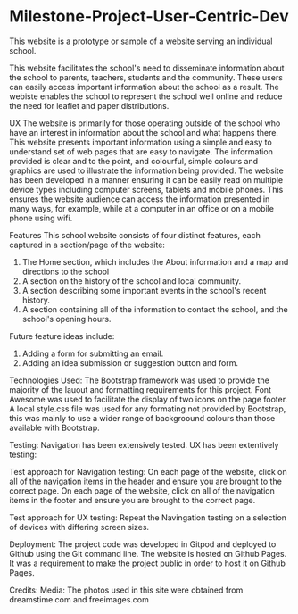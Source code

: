 # Milestone-Project-User-Centric-Dev

This website is a prototype or sample of a website serving an individual school.

This website facilitates the school's need to disseminate information about the school to parents, teachers, students and the community.
These users can easily access important information about the school as a result.
The webiste enables the school to represent the school well online and reduce the need for leaflet and paper distributions.

UX
The website is primarily for those operating outside of the school who have an interest in information about the school and what happens there.
This website presents important information using a simple and easy to understand set of web pages that are easy to navigate.
The information provided is clear and to the point, and colourful, simple colours and graphics are used to illustrate the information being provided.
The website has been developed in a manner ensuring it can be easily read on multiple device types including computer screens, tablets and mobile phones.
This ensures the website audience can access the information presented in many ways, for example, while at a computer in an office or on a mobile phone using wifi.

Features
This school website consists of four distinct features, each captured in a section/page of the website:

1. The Home section, which includes the About information and a map and directions to the school
2. A section on the history of the school and local community.
3. A section describing some important events in the school's recent history.
4. A section containing all of the information to contact the school, and the school's opening hours.

Future feature ideas include:
1. Adding a form for submitting an email.
2. Adding an idea submission or suggestion button and form.

Technologies Used:
The Bootstrap framework was used to provide the majority of the lauout and formatting requirements for this project.
Font Awesome was used to facilitate the display of two icons on the page footer.
A local style.css file was used for any formating not provided by Bootstrap, this was mainly to use a wider range of backgroound colours than those available with Bootstrap.

Testing:
Navigation has been extensively tested.
UX has been extentively testing:

Test approach for Navigation testing:
On each page of the website, click on all of the navigation items in the header and ensure you are brought to the correct page.
On each page of the website, click on all of the navigation items in the footer and ensure you are brought to the correct page.

Test approach for UX testing:
Repeat the Navingation testing on a selection of devices with differing screen sizes.

Deployment:
The project code was developed in Gitpod and deployed to Github using the Git command line.
The website is hosted on Github Pages. It was a requirement to make the project public in order to host it on Github Pages.

Credits:
Media:
The photos used in this site were obtained from dreamstime.com and freeimages.com